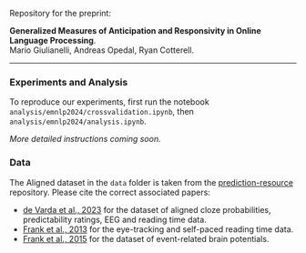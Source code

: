 Repository for the preprint:

**Generalized Measures of Anticipation and Responsivity in Online Language Processing**.  
Mario Giulianelli, Andreas Opedal, Ryan Cotterell.

--------

### Experiments and Analysis
To reproduce our experiments, first run the notebook
`analysis/emnlp2024/crossvalidation.ipynb`, then `analysis/emnlp2024/analysis.ipynb`. 

_More detailed instructions coming soon._


### Data
The Aligned dataset in the `data` folder is taken from the [prediction-resource](https://github.com/Andrea-de-Varda/prediction-resource) repository. Please cite the correct associated papers: 

- [de Varda et al., 2023](https://link.springer.com/article/10.3758/s13428-023-02261-8) for the dataset of aligned cloze probabilities, predictability ratings, EEG and reading time data.
- [Frank et al., 2013](https://link.springer.com/article/10.3758/s13428-012-0313-y) for the eye-tracking and self-paced reading time data.
- [Frank et al., 2015](https://www.sciencedirect.com/science/article/pii/S0093934X14001515) for the dataset of event-related brain potentials.


